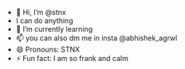 - 👋 Hi, I’m @stnx
-  I can do anything 
- 🌱 I’m currently learning
- 📫 you can also dm me in insta @abhishek_agrwl
- 😄 Pronouns: STNX
- ⚡ Fun fact: I am so frank and calm

<!---
stnxx/stnxx is a ✨ special ✨ repository because its `README.md` (this file) appears on your GitHub profile.
You can click the Preview link to take a look at your changes.
--->
